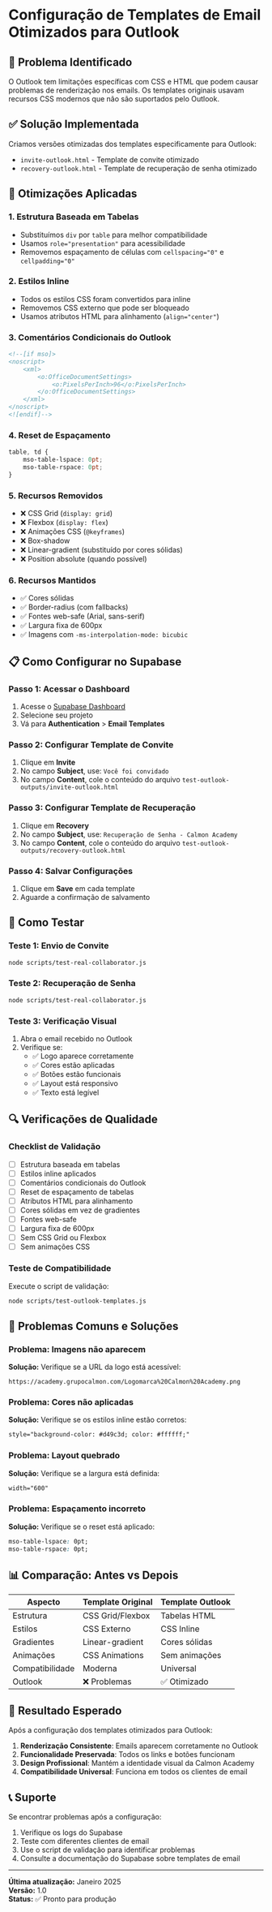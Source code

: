 # Configuração de Templates de Email Otimizados para Outlook

## 🎯 Problema Identificado

O Outlook tem limitações específicas com CSS e HTML que podem causar problemas de renderização nos emails. Os templates originais usavam recursos CSS modernos que não são suportados pelo Outlook.

## ✅ Solução Implementada

Criamos versões otimizadas dos templates especificamente para Outlook:

- `invite-outlook.html` - Template de convite otimizado
- `recovery-outlook.html` - Template de recuperação de senha otimizado

## 🔧 Otimizações Aplicadas

### 1. **Estrutura Baseada em Tabelas**
- Substituímos `div` por `table` para melhor compatibilidade
- Usamos `role="presentation"` para acessibilidade
- Removemos espaçamento de células com `cellspacing="0"` e `cellpadding="0"`

### 2. **Estilos Inline**
- Todos os estilos CSS foram convertidos para inline
- Removemos CSS externo que pode ser bloqueado
- Usamos atributos HTML para alinhamento (`align="center"`)

### 3. **Comentários Condicionais do Outlook**
```html
<!--[if mso]>
<noscript>
    <xml>
        <o:OfficeDocumentSettings>
            <o:PixelsPerInch>96</o:PixelsPerInch>
        </o:OfficeDocumentSettings>
    </xml>
</noscript>
<![endif]-->
```

### 4. **Reset de Espaçamento**
```css
table, td {
    mso-table-lspace: 0pt;
    mso-table-rspace: 0pt;
}
```

### 5. **Recursos Removidos**
- ❌ CSS Grid (`display: grid`)
- ❌ Flexbox (`display: flex`)
- ❌ Animações CSS (`@keyframes`)
- ❌ Box-shadow
- ❌ Linear-gradient (substituído por cores sólidas)
- ❌ Position absolute (quando possível)

### 6. **Recursos Mantidos**
- ✅ Cores sólidas
- ✅ Border-radius (com fallbacks)
- ✅ Fontes web-safe (Arial, sans-serif)
- ✅ Largura fixa de 600px
- ✅ Imagens com `-ms-interpolation-mode: bicubic`

## 📋 Como Configurar no Supabase

### Passo 1: Acessar o Dashboard
1. Acesse o [Supabase Dashboard](https://supabase.com/dashboard)
2. Selecione seu projeto
3. Vá para **Authentication** > **Email Templates**

### Passo 2: Configurar Template de Convite
1. Clique em **Invite**
2. No campo **Subject**, use: `Você foi convidado`
3. No campo **Content**, cole o conteúdo do arquivo `test-outlook-outputs/invite-outlook.html`

### Passo 3: Configurar Template de Recuperação
1. Clique em **Recovery**
2. No campo **Subject**, use: `Recuperação de Senha - Calmon Academy`
3. No campo **Content**, cole o conteúdo do arquivo `test-outlook-outputs/recovery-outlook.html`

### Passo 4: Salvar Configurações
1. Clique em **Save** em cada template
2. Aguarde a confirmação de salvamento

## 🧪 Como Testar

### Teste 1: Envio de Convite
```bash
node scripts/test-real-collaborator.js
```

### Teste 2: Recuperação de Senha
```bash
node scripts/test-real-collaborator.js
```

### Teste 3: Verificação Visual
1. Abra o email recebido no Outlook
2. Verifique se:
   - ✅ Logo aparece corretamente
   - ✅ Cores estão aplicadas
   - ✅ Botões estão funcionais
   - ✅ Layout está responsivo
   - ✅ Texto está legível

## 🔍 Verificações de Qualidade

### Checklist de Validação
- [ ] Estrutura baseada em tabelas
- [ ] Estilos inline aplicados
- [ ] Comentários condicionais do Outlook
- [ ] Reset de espaçamento de tabelas
- [ ] Atributos HTML para alinhamento
- [ ] Cores sólidas em vez de gradientes
- [ ] Fontes web-safe
- [ ] Largura fixa de 600px
- [ ] Sem CSS Grid ou Flexbox
- [ ] Sem animações CSS

### Teste de Compatibilidade
Execute o script de validação:
```bash
node scripts/test-outlook-templates.js
```

## 🚨 Problemas Comuns e Soluções

### Problema: Imagens não aparecem
**Solução:** Verifique se a URL da logo está acessível:
```
https://academy.grupocalmon.com/Logomarca%20Calmon%20Academy.png
```

### Problema: Cores não aplicadas
**Solução:** Verifique se os estilos inline estão corretos:
```html
style="background-color: #d49c3d; color: #ffffff;"
```

### Problema: Layout quebrado
**Solução:** Verifique se a largura está definida:
```html
width="600"
```

### Problema: Espaçamento incorreto
**Solução:** Verifique se o reset está aplicado:
```css
mso-table-lspace: 0pt;
mso-table-rspace: 0pt;
```

## 📊 Comparação: Antes vs Depois

| Aspecto | Template Original | Template Outlook |
|---------|------------------|------------------|
| Estrutura | CSS Grid/Flexbox | Tabelas HTML |
| Estilos | CSS Externo | CSS Inline |
| Gradientes | Linear-gradient | Cores sólidas |
| Animações | CSS Animations | Sem animações |
| Compatibilidade | Moderna | Universal |
| Outlook | ❌ Problemas | ✅ Otimizado |

## 🎯 Resultado Esperado

Após a configuração dos templates otimizados para Outlook:

1. **Renderização Consistente**: Emails aparecem corretamente no Outlook
2. **Funcionalidade Preservada**: Todos os links e botões funcionam
3. **Design Profissional**: Mantém a identidade visual da Calmon Academy
4. **Compatibilidade Universal**: Funciona em todos os clientes de email

## 📞 Suporte

Se encontrar problemas após a configuração:

1. Verifique os logs do Supabase
2. Teste com diferentes clientes de email
3. Use o script de validação para identificar problemas
4. Consulte a documentação do Supabase sobre templates de email

---

**Última atualização:** Janeiro 2025  
**Versão:** 1.0  
**Status:** ✅ Pronto para produção 